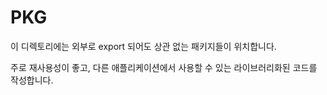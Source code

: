 # PKG

이 디렉토리에는 외부로 export 되어도 상관 없는 패키지들이 위치합니다.

주로 재사용성이 좋고, 다른 애플리케이션에서 사용할 수 있는 라이브러리화된 코드를 작성합니다.